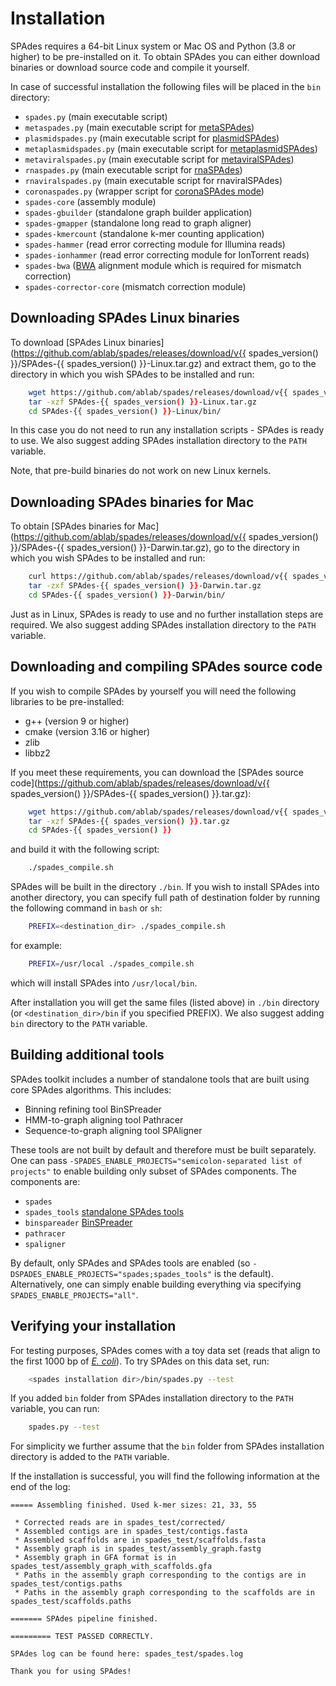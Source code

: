 # Installation


SPAdes requires a 64-bit Linux system or Mac OS and Python (3.8 or higher) to be pre-installed on it. To obtain SPAdes you can either download binaries or download source code and compile it yourself.

In case of successful installation the following files will be placed in the `bin` directory:

-   `spades.py` (main executable script)
-   `metaspades.py` (main executable script for [metaSPAdes](running.md#basic-options-and-modes))
-   `plasmidspades.py` (main executable script for [plasmidSPAdes](running.md#basic-options-and-modes))
-   `metaplasmidspades.py` (main executable script for [metaplasmidSPAdes](running.md#basic-options-and-modes))
-   `metaviralspades.py` (main executable script for [metaviralSPAdes](running.md#basic-options-and-modes))
-   `rnaspades.py` (main executable script for [rnaSPAdes](rna.md))
-   `rnaviralspades.py` (main executable script for rnaviralSPAdes)
-   `coronaspades.py` (wrapper script for [coronaSPAdes mode](hmm.md#hmm-guided-mode))
-   `spades-core`  (assembly module)
-   `spades-gbuilder`  (standalone graph builder application)
-   `spades-gmapper`  (standalone long read to graph aligner)
-   `spades-kmercount`  (standalone k-mer counting application)
-   `spades-hammer`  (read error correcting module for Illumina reads)
-   `spades-ionhammer`  (read error correcting module for IonTorrent reads)
-   `spades-bwa`  ([BWA](http://bio-bwa.sourceforge.net) alignment module which is required for mismatch correction)
-   `spades-corrector-core`  (mismatch correction module)


## Downloading SPAdes Linux binaries

To download [SPAdes Linux binaries](https://github.com/ablab/spades/releases/download/v{{ spades_version() }}/SPAdes-{{ spades_version() }}-Linux.tar.gz) and extract them, go to the directory in which you wish SPAdes to be installed and run:

``` bash
    wget https://github.com/ablab/spades/releases/download/v{{ spades_version() }}/SPAdes-{{ spades_version() }}-Linux.tar.gz
    tar -xzf SPAdes-{{ spades_version() }}-Linux.tar.gz
    cd SPAdes-{{ spades_version() }}-Linux/bin/
```

In this case you do not need to run any installation scripts - SPAdes is ready to use. We also suggest adding SPAdes installation directory to the `PATH` variable.

Note, that pre-build binaries do not work on new Linux kernels.


## Downloading SPAdes binaries for Mac

To obtain [SPAdes binaries for Mac](https://github.com/ablab/spades/releases/download/v{{ spades_version() }}/SPAdes-{{ spades_version() }}-Darwin.tar.gz), go to the directory in which you wish SPAdes to be installed and run:

``` bash
    curl https://github.com/ablab/spades/releases/download/v{{ spades_version() }}/SPAdes-{{ spades_version() }}-Darwin.tar.gz
    tar -zxf SPAdes-{{ spades_version() }}-Darwin.tar.gz
    cd SPAdes-{{ spades_version() }}-Darwin/bin/
```

Just as in Linux, SPAdes is ready to use and no further installation steps are required. We also suggest adding SPAdes installation directory to the `PATH` variable.


## Downloading and compiling SPAdes source code

If you wish to compile SPAdes by yourself you will need the following libraries to be pre-installed:

-   g++ (version 9 or higher)
-   cmake (version 3.16 or higher)
-   zlib
-   libbz2

If you meet these requirements, you can download the [SPAdes source code](https://github.com/ablab/spades/releases/download/v{{ spades_version() }}/SPAdes-{{ spades_version() }}.tar.gz):

``` bash
    wget https://github.com/ablab/spades/releases/download/v{{ spades_version() }}/SPAdes-{{ spades_version() }}.tar.gz
    tar -xzf SPAdes-{{ spades_version() }}.tar.gz
    cd SPAdes-{{ spades_version() }}
```

and build it with the following script:

``` bash
    ./spades_compile.sh
```

SPAdes will be built in the directory `./bin`. If you wish to install SPAdes into another directory, you can specify full path of destination folder by running the following command in `bash` or `sh`:

``` bash
    PREFIX=<destination_dir> ./spades_compile.sh
```

for example:

``` bash
    PREFIX=/usr/local ./spades_compile.sh
```

which will install SPAdes into `/usr/local/bin`.

After installation you will get the same files (listed above) in `./bin` directory (or `<destination_dir>/bin` if you specified PREFIX). We also suggest adding `bin` directory to the `PATH` variable.

## Building additional tools
SPAdes toolkit includes a number of standalone tools that are built using core
SPAdes algorithms. This includes:

 - Binning refining tool BinSPreader
 - HMM-to-graph aligning tool Pathracer
 - Sequence-to-graph aligning tool SPAligner

These tools are not built by default and therefore must be built separately. One
can pass `-SPADES_ENABLE_PROJECTS="semicolon-separated list of projects"` to enable building only
subset of SPAdes components. The components are:

  - `spades`
  - `spades_tools` [standalone SPAdes tools](standalone.md)
  - `binspareader` [BinSPreader](binspreader.md)
  - `pathracer`
  - `spaligner`

By default, only SPAdes and SPAdes tools are enabled (so
`-DSPADES_ENABLE_PROJECTS="spades;spades_tools"` is the default). Alternatively,
one can simply enable building everything via specifying `SPADES_ENABLE_PROJECTS="all"`.

## Verifying your installation

For testing purposes, SPAdes comes with a toy data set (reads that align to the first 1000 bp of [*E. coli*](https://www.ncbi.nlm.nih.gov/datasets/genome/GCF_000005845.2/)). To try SPAdes on this data set, run:

``` bash
    <spades installation dir>/bin/spades.py --test
```

If you added `bin` folder from SPAdes installation directory to the `PATH` variable, you can run:

``` bash
    spades.py --test
```

For simplicity we further assume that the `bin` folder from SPAdes installation directory is added to the `PATH` variable.

If the installation is successful, you will find the following information at the end of the log:

``` plain
===== Assembling finished. Used k-mer sizes: 21, 33, 55

 * Corrected reads are in spades_test/corrected/
 * Assembled contigs are in spades_test/contigs.fasta
 * Assembled scaffolds are in spades_test/scaffolds.fasta
 * Assembly graph is in spades_test/assembly_graph.fastg
 * Assembly graph in GFA format is in spades_test/assembly_graph_with_scaffolds.gfa
 * Paths in the assembly graph corresponding to the contigs are in spades_test/contigs.paths
 * Paths in the assembly graph corresponding to the scaffolds are in spades_test/scaffolds.paths

======= SPAdes pipeline finished.

========= TEST PASSED CORRECTLY.

SPAdes log can be found here: spades_test/spades.log

Thank you for using SPAdes!
```

